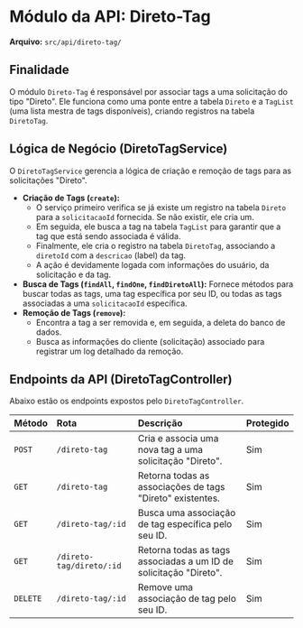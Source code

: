 
# Módulo da API: Direto-Tag

**Arquivo:** `src/api/direto-tag/`

## Finalidade

O módulo `Direto-Tag` é responsável por associar tags a uma solicitação do tipo "Direto". Ele funciona como uma ponte entre a tabela `Direto` e a `TagList` (uma lista mestra de tags disponíveis), criando registros na tabela `DiretoTag`.

## Lógica de Negócio (DiretoTagService)

O `DiretoTagService` gerencia a lógica de criação e remoção de tags para as solicitações "Direto".

*   **Criação de Tags (`create`):**
    *   O serviço primeiro verifica se já existe um registro na tabela `Direto` para a `solicitacaoId` fornecida. Se não existir, ele cria um.
    *   Em seguida, ele busca a tag na tabela `TagList` para garantir que a tag que está sendo associada é válida.
    *   Finalmente, ele cria o registro na tabela `DiretoTag`, associando a `diretoId` com a `descricao` (label) da tag.
    *   A ação é devidamente logada com informações do usuário, da solicitação e da tag.
*   **Busca de Tags (`findAll`, `findOne`, `findDiretoAll`):** Fornece métodos para buscar todas as tags, uma tag específica por seu ID, ou todas as tags associadas a uma `solicitacaoId` específica.
*   **Remoção de Tags (`remove`):**
    *   Encontra a tag a ser removida e, em seguida, a deleta do banco de dados.
    *   Busca as informações do cliente (solicitação) associado para registrar um log detalhado da remoção.

## Endpoints da API (DiretoTagController)

Abaixo estão os endpoints expostos pelo `DiretoTagController`.

| Método | Rota | Descrição | Protegido |
| :--- | :--- | :--- | :--- |
| `POST` | `/direto-tag` | Cria e associa uma nova tag a uma solicitação "Direto". | Sim |
| `GET` | `/direto-tag` | Retorna todas as associações de tags "Direto" existentes. | Sim |
| `GET` | `/direto-tag/:id` | Busca uma associação de tag específica pelo seu ID. | Sim |
| `GET` | `/direto-tag/direto/:id` | Retorna todas as tags associadas a um ID de solicitação "Direto". | Sim |
| `DELETE` | `/direto-tag/:id` | Remove uma associação de tag pelo seu ID. | Sim |
